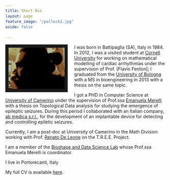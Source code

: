 ```yaml
---
title: Short Bio
layout: page
feature_image: "/pollock1.jpg"
aside: false

---
```




<img src="/marco_copia.jpg" style="width:35%; border:10px solid; margin-right: 20px" align="left">


I was born in Battipaglia (SA), Italy in 1984.
In 2012, I was a visited student at [Cornell University](http://cornell.edu) for working on mathematical modelling of cardiac arrhythmias under the supervision of Prof. [Flavio Fenton]; I graduated from the [University of Bologna](https://www.unibo.it) with a MS in bioengineering in 2013 with a thesis on the same topic.

I got a PHD in Computer Science at [University of Camerino](https://computerscience.unicam.it) under the supervision of Prof.ssa [Emanuela Merelli](http://www.emanuelamerelli.eu) with a thesis on Topological Data analysis for studying the emergence of epileptic seizures.
During this period I collaborated with an Italian company, [ab medica s.r.l.](http://abmedica.it), for the development of an implantable device for detecting and controlling epiletic seizures.

Currently, I am a post-doc at University of Camerino in the Math Division working with Prof. [Renato De Leone](http://www.unicam.it/~renato.deleone) on the T.R.E.E. Project.

I am a member of the [Bioshape and Data Science Lab](http://www.emanuelamerelli.eu/bigdata/doku.php) whose Prof.ssa Emanuela Merelli is coordinator. 

I live in Portorecanti, Italy



My full CV is available [here](europasscv_en.pdf).

<!--{% include icon.html id="twitter" title="twitter" %} {% include icon.html id="linkedin" title="twitter" %}-->

